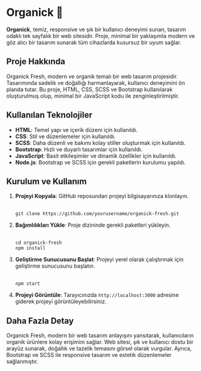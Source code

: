 <h1>Organick 🌿</h1>

  <p><strong>Organick</strong>, temiz, responsive ve şık bir kullanıcı deneyimi sunan, tasarım odaklı tek sayfalık bir web sitesidir. Proje, minimal bir yaklaşımla modern ve göz alıcı bir tasarım sunarak tüm cihazlarda kusursuz bir uyum sağlar.</p>

  <h2>Proje Hakkında</h2>
  <p>Organick Fresh, modern ve organik temalı bir web tasarım projesidir. Tasarımında sadelik ve doğallığı harmanlayarak, kullanıcı deneyimini ön planda tutar. Bu proje, HTML, CSS, SCSS ve Bootstrap kullanılarak oluşturulmuş olup, minimal bir JavaScript kodu ile zenginleştirilmiştir.</p>

  <h2>Kullanılan Teknolojiler</h2>
  <ul>
      <li><strong>HTML</strong>: Temel yapı ve içerik düzeni için kullanıldı.</li>
      <li><strong>CSS</strong>: Stil ve düzenlemeler için kullanıldı.</li>
      <li><strong>SCSS</strong>: Daha düzenli ve bakımı kolay stiller oluşturmak için kullanıldı.</li>
      <li><strong>Bootstrap</strong>: Hızlı ve duyarlı tasarımlar için kullanıldı.</li>
      <li><strong>JavaScript</strong>: Basit etkileşimler ve dinamik özellikler için kullanıldı.</li>
      <li><strong>Node.js</strong>: Bootstrap ve SCSS için gerekli paketlerin kurulumu yapıldı.</li>
  </ul>

  <h2>Kurulum ve Kullanım</h2>
  <ol>
      <li><strong>Projeyi Kopyala</strong>: GitHub reposundan projeyi bilgisayarınıza klonlayın.
        <br><br>
          <pre><code>git clone https://github.com/yourusername/organick-fresh.git</code></pre>
      </li>
      <li><strong>Bağımlılıkları Yükle</strong>: Proje dizininde gerekli paketleri yükleyin.
         <br><br>
          <pre><code>cd organick-fresh
npm install</code></pre>
      </li>
      <li><strong>Geliştirme Sunucusunu Başlat</strong>: Projeyi yerel olarak çalıştırmak için geliştirme sunucusunu başlatın.
         <br><br>
          <pre><code>npm start</code></pre>
      </li>
      <li><strong>Projeyi Görüntüle</strong>: Tarayıcınızda <code>http://localhost:3000</code> adresine giderek projeyi görüntüleyebilirsiniz.</li>
  </ol>

  <h2>Daha Fazla Detay</h2>
  <p>Organick Fresh, modern bir web tasarım anlayışını yansıtarak, kullanıcıların organik ürünlere kolay erişimini sağlar. Web sitesi, şık ve kullanıcı dostu bir arayüz sunarak, doğallık ve tazelik temasını görsel olarak vurgular. Ayrıca, Bootstrap ve SCSS ile responsive tasarım ve estetik düzenlemeler sağlanmıştır.</p>

